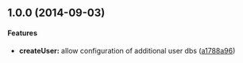 <a name="1.0.0"></a>
## 1.0.0 (2014-09-03)


#### Features

* **createUser:** allow configuration of additional user dbs ([a1788a96](https://github.com/hoodiehq/hoodie-plugin-users/commit/a1788a960f20097ce63f318fa8eb78134eb999fc))


